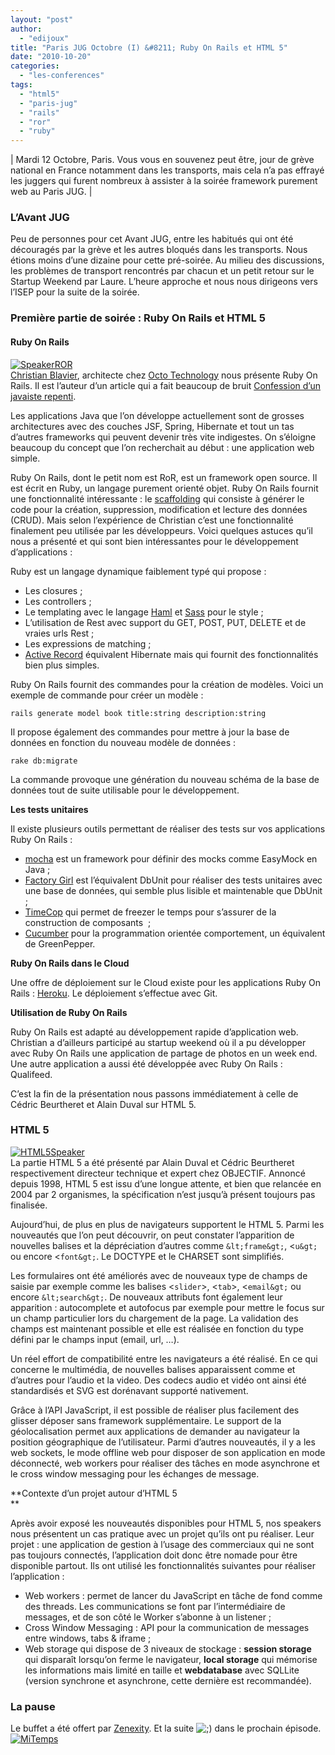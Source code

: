 ```yaml
---
layout: "post"
author: 
  - "edijoux"
title: "Paris JUG Octobre (I) &#8211; Ruby On Rails et HTML 5"
date: "2010-10-20"
categories: 
  - "les-conferences"
tags: 
  - "html5"
  - "paris-jug"
  - "rails"
  - "ror"
  - "ruby"
---
```


| Mardi 12 Octobre, Paris. Vous vous en souvenez peut être, jour de grève national en France notamment dans les transports, mais cela n’a pas effrayé les juggers qui furent nombreux à assister à la soirée framework purement web au Paris JUG. |

### L’Avant JUG

Peu de personnes pour cet Avant JUG, entre les habitués qui ont été découragés par la grève et les autres bloqués dans les transports. Nous étions moins d’une dizaine pour cette pré-soirée. Au milieu des discussions, les problèmes de transport rencontrés par chacun et un petit retour sur le Startup Weekend par Laure. L’heure approche et nous nous dirigeons vers l’ISEP pour la suite de la soirée.

### Première partie de soirée : Ruby On Rails et HTML 5

#### Ruby On Rails

[![SpeakerROR](/assets/2010/10/2010-10-20-paris-jug-octobre-i-ruby-on-rails-et-html-5/5097058633_8fdd1012c7.jpg)](http://www.flickr.com/photos/jduchess/5097058633/ "SpeakerROR by jDuchess, on Flickr")  
[Christian Blavier](http://blog.octo.com/author/cbl/), architecte chez [Octo Technology](http://www.octo.com/) nous présente Ruby On Rails. Il est l’auteur d’un article qui a fait beaucoup de bruit [Confession d’un javaiste repenti](http://blog.octo.com/confession-javaiste-repenti-rails/).

Les applications Java que l’on développe actuellement sont de grosses architectures avec des couches JSF, Spring, Hibernate et tout un tas d’autres frameworks qui peuvent devenir très vite indigestes. On s’éloigne beaucoup du concept que l’on recherchait au début : une application web simple.

Ruby On Rails, dont le petit nom est RoR, est un framework open source. Il est écrit en Ruby, un langage purement orienté objet. Ruby On Rails fournit une fonctionnalité intéressante : le [scaffolding](http://en.wikipedia.org/wiki/Scaffold_%28programming%29) qui consiste à générer le code pour la création, suppression, modification et lecture des données (CRUD). Mais selon l’expérience de Christian c’est une fonctionnalité finalement peu utilisée par les développeurs. Voici quelques astuces qu’il nous a présenté et qui sont bien intéressantes pour le développement d’applications :

Ruby est un langage dynamique faiblement typé qui propose :

- Les closures ;
- Les controllers ;
- Le templating avec le langage [Haml](http://wiki.rubyonrails.org/howtos/templates/haml) et [Sass](http://wiki.rubyonrails.org/howtos/templates/sass) pour le style ;
- L’utilisation de Rest avec support du GET, POST, PUT, DELETE et de vraies urls Rest ;
- Les expressions de matching ;
- [Active Record](http://ar.rubyonrails.org/) équivalent Hibernate mais qui fournit des fonctionnalités bien plus simples.

Ruby On Rails fournit des commandes pour la création de modèles. Voici un exemple de commande pour créer un modèle :

`rails generate model book title:string description:string`

Il propose également des commandes pour mettre à jour la base de données en fonction du nouveau modèle de données :

`rake db:migrate`

La commande provoque une génération du nouveau schéma de la base de données tout de suite utilisable pour le développement.

**Les tests unitaires**

Il existe plusieurs outils permettant de réaliser des tests sur vos applications Ruby On Rails :

- [mocha](http://mocha.rubyforge.org/) est un framework pour définir des mocks comme EasyMock en Java ;
- [Factory Girl](http://thoughtbot.com/community/) est l’équivalent DbUnit pour réaliser des tests unitaires avec une base de données, qui semble plus lisible et maintenable que DbUnit ;
- [TimeCop](http://rubyreflector.com/Timecop) qui permet de freezer le temps pour s’assurer de la construction de composants  ;
- [Cucumber](http://cukes.info/) pour la programmation orientée comportement, un équivalent de GreenPepper.

**Ruby On Rails dans le Cloud**

Une offre de déploiement sur le Cloud existe pour les applications Ruby On Rails : [Heroku](http://heroku.com/). Le déploiement s’effectue avec Git.

**Utilisation de Ruby On Rails**

Ruby On Rails est adapté au développement rapide d’application web. Christian a d’ailleurs participé au startup weekend où il a pu développer avec Ruby On Rails une application de partage de photos en un week end. Une autre application a aussi été développée avec Ruby On Rails : Qualifeed.

C’est la fin de la présentation nous passons immédiatement à celle de Cédric Beurtheret et Alain Duval sur HTML 5.

### HTML 5

[![HTML5Speaker](/assets/2010/10/2010-10-20-paris-jug-octobre-i-ruby-on-rails-et-html-5/5097655022_f30b3b330f.jpg)](http://www.flickr.com/photos/jduchess/5097655022/ "HTML5Speaker by jDuchess, on Flickr")  
La partie HTML 5 a été présenté par Alain Duval et Cédric Beurtheret respectivement directeur technique et expert chez OBJECTIF. Annoncé depuis 1998, HTML 5 est issu d’une longue attente, et bien que relancée en 2004 par 2 organismes, la spécification n’est jusqu’à présent toujours pas finalisée.

Aujourd’hui, de plus en plus de navigateurs supportent le HTML 5. Parmi les nouveautés que l’on peut découvrir, on peut constater l’apparition de nouvelles balises et la dépréciation d’autres comme `&lt;frame&gt;`, <`u&gt;` ou encore <`font&gt;`. Le DOCTYPE et le CHARSET sont simplifiés.

Les formulaires ont été améliorés avec de nouveaux type de champs de saisie par exemple comme les balises <`slider`\>, <`tab`\>, <`email&gt;` ou encore `&lt;search&gt;`. De nouveaux attributs font également leur apparition : autocomplete et autofocus par exemple pour mettre le focus sur un champ particulier lors du chargement de la page. La validation des champs est maintenant possible et elle est réalisée en fonction du type défini par le champs input (email, url, …).

Un réel effort de compatibilité entre les navigateurs a été réalisé. En ce qui concerne le multimédia, de nouvelles balises apparaissent comme <canvas> et d’autres pour l’audio et la video. Des codecs audio et vidéo ont ainsi été standardisés et SVG est dorénavant supporté nativement.

Grâce à l’API JavaScript, il est possible de réaliser plus facilement des glisser déposer sans framework supplémentaire. Le support de la géolocalisation permet aux applications de demander au navigateur la position géographique de l’utilisateur. Parmi d’autres nouveautés, il y a les web sockets, le mode offline web pour disposer de son application en mode déconnecté, web workers pour réaliser des tâches en mode asynchrone et le cross window messaging pour les échanges de message.

**Contexte d’un projet autour d’HTML 5  
**

Après avoir exposé les nouveautés disponibles pour HTML 5, nos speakers nous présentent un cas pratique avec un projet qu’ils ont pu réaliser. Leur projet : une application de gestion à l’usage des commerciaux qui ne sont pas toujours connectés, l’application doit donc être nomade pour être disponible partout. Ils ont utilisé les fonctionnalités suivantes pour réaliser l’application :

- Web workers : permet de lancer du JavaScript en tâche de fond comme des threads. Les communications se font par l’intermédiaire de messages, et de son côté le Worker s’abonne à un listener ;
- Cross Window Messaging : API pour la communication de messages entre windows, tabs & iframe ;
- Web storage qui dispose de 3 niveaux de stockage : **session storage** qui disparaît lorsqu’on ferme le navigateur, **local storage** qui mémorise les informations mais limité en taille et **webdatabase** avec SQLLite (version synchrone et asynchrone, cette dernière est recommandée).

### La pause

Le buffet a été offert par [Zenexity](http://www.zenexity.fr/). Et la suite ![;)](http://jduchess.org/duchess-france/wp-includes/images/smilies/icon_wink.gif) dans le prochain épisode.  
[![MiTemps](/assets/2010/10/2010-10-20-paris-jug-octobre-i-ruby-on-rails-et-html-5/5097058805_cc748ca42c.jpg)](http://www.flickr.com/photos/jduchess/5097058805/ "MiTemps by jDuchess, on Flickr")

